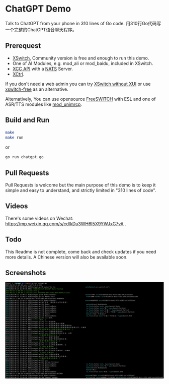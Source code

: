 # ChatGPT Demo

Talk to ChatGPT from your phone in 310 lines of Go code. 用310行Go代码写一个完整的ChatGPT语音聊天程序。

## Prerequest

- [XSwitch](https://docs.xswitch.cn/installation/), Community version is free and enough to run this demo.
- One of AI Modules, e.g. mod_ali or mod_baidu, included in XSwitch.
- [XCC API](https://docs.xswitch.cn/xcc-api/) with a [NATS](https://nats.io/) Server.
- [XCtrl](https://git.xswitch.cn/xswitch/xctrl).

If you don't need a web admin you can try [XSwitch without XUI](https://docs.xswitch.cn/howto/xswitch-only/) or use [xswitch-free](https://github.com/rts-cn/xswitch-free) as an alternative.

Alternatively, You can use opensource [FreeSWITCH](https://giithub.com/signalwire/freeswitch) with ESL and one of ASR/TTS modules like [mod_unimrcp](https://github.com/freeswitch/mod_unimrcp).

## Build and Run

```sh
make
make run
```

or

```sh
go run chatgpt.go
```

## Pull Requests

Pull Requests is welcome but the main purpose of this demo is to keep it simple and easy to understand, and strictly limited in "310 lines of code".

## Videos

There's some videos on Wechat: <https://mp.weixin.qq.com/s/cdlkDu3WH6I5X9YWJxG7vA> .

## Todo

This Readme is not complete, come back and check updates if you need more details. A Chinese version will also be available soon.

## Screenshots

![](imgs/chatgpt.png)
